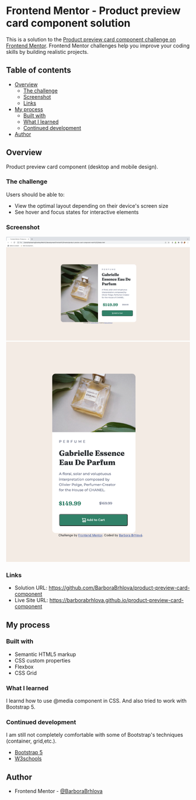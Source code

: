 # Frontend Mentor - Product preview card component solution

This is a solution to the [Product preview card component challenge on Frontend Mentor](https://www.frontendmentor.io/challenges/product-preview-card-component-GO7UmttRfa). Frontend Mentor challenges help you improve your coding skills by building realistic projects. 

## Table of contents

- [Overview](#overview)
  - [The challenge](#the-challenge)
  - [Screenshot](#screenshot)
  - [Links](#links)
- [My process](#my-process)
  - [Built with](#built-with)
  - [What I learned](#what-i-learned)
  - [Continued development](#continued-development)
- [Author](#author)


## Overview

Product preview card component (desktop and mobile design).

### The challenge

Users should be able to:

- View the optimal layout depending on their device's screen size
- See hover and focus states for interactive elements

### Screenshot

![](./images/perfume-card-desktop.png)
![](./images/perfume-card-mobile.png)

### Links

- Solution URL: https://github.com/BarboraBrhlova/product-preview-card-component
- Live Site URL: https://barborabrhlova.github.io/product-preview-card-component

## My process

### Built with

- Semantic HTML5 markup
- CSS custom properties
- Flexbox
- CSS Grid

### What I learned

I learnd how to use @media component in CSS. And also tried to work with Bootstrap 5.

### Continued development

I am still not completely comfortable with some of Bootstrap's techniques (container, grid,etc.).

- [Bootstrap 5](https://getbootstrap.com/docs/5.3/getting-started/introduction/)
- [W3schools](https://www.w3schools.com/)

## Author

- Frontend Mentor - [@BarboraBrhlova](https://www.frontendmentor.io/profile/BarboraBrhlova)

